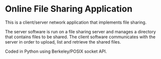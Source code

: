 # Online File Sharing Application

This is a client/server network application that implements file sharing. 

The server software is run on a file sharing server and manages a directory that contains files to be shared. The client software communicates with the server in order to upload, list and retrieve the shared files.

Coded in Python using Berkeley/POSIX socket API.
